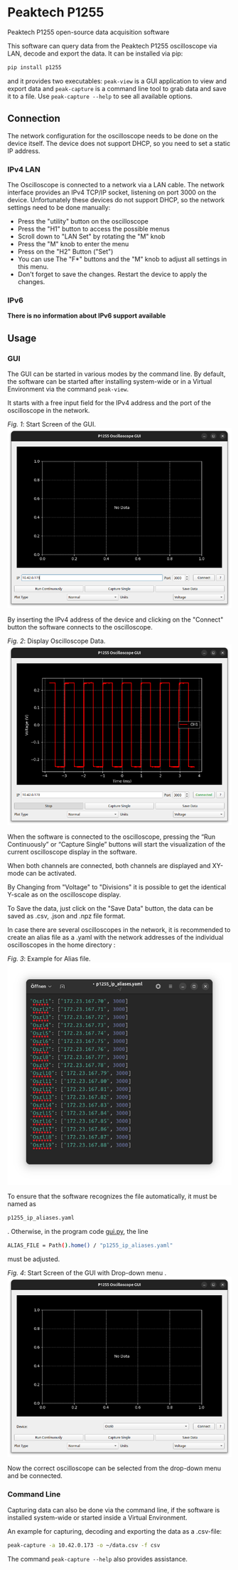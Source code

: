 # Peaktech P1255

Peaktech P1255 open-source data acquisition software

This software can query data from the Peaktech P1255 oscilloscope via LAN, decode and export the data. It can be installed via pip:

```bash
pip install p1255
```
and it provides two executables: `peak-view` is a GUI application to view and export data and `peak-capture` is a command line tool to grab data and save it to a file.
Use `peak-capture --help` to see all available options.

## Connection

The network configuration for the oscilloscope needs to be done on the device itself. The device does not support DHCP, so you need to set a static IP address.

### IPv4 LAN

The Oscilloscope is connected to a network via a LAN cable. The network interface provides an IPv4 TCP/IP socket, listening on port 3000 on the device. Unfortunately these devices do not support DHCP, so the network settings need to be done manually:
- Press the "utility" button on the oscilloscope
- Press the "H1" button to access the possible menus
- Scroll down to "LAN Set" by rotating the "M" knob
- Press the "M" knob to enter the menu
- Press on the "H2" Button ("Set")
- You can use The "F*" buttons and the "M" knob to adjust all settings in this menu.
- Don't forget to save the changes. Restart the device to apply the changes.

### IPv6

**There is no information about IPv6 support available**

## Usage 

### GUI 

The GUI can be started in various modes by the command line. By default, the software can be started after installing system-wide or in a Virtual Environment via the command `peak-view`. 

It starts with a free input field for the IPv4 address and the port of the oscilloscope in the network.

*Fig. 1*: Start Screen of the GUI.  
                    ![Figure 1](docs/Start_screen.png)

By inserting the IPv4 address of the device and clicking on the "Connect" button the software connects to the oscilloscope. 


*Fig. 2*: Display Oscilloscope Data.  
                    ![Figure 2](docs/Readout.png)

When the software is connected to the oscilloscope, pressing the “Run Continuously” or “Capture Single” buttons will start the visualization of the current oscilloscope display in the software.

When both channels are connected, both channels are displayed and XY-mode can be activated.

By Changing from "Voltage" to "Divisions" it is possible to get the identical Y-scale as on the oscilloscope display.

To Save the data, just click on the "Save Data" button, the data can be saved as .csv, .json and .npz file format.

In case there are several oscilloscopes in the network, it is recommended to create an alias file as a .yaml with the network addresses of the individual oscilloscopes in the home directory :

*Fig. 3*: Example for Alias file.  
                    ![Figure 3](docs/Alias_file.png)

To ensure that the software recognizes the file automatically, it must be named as 
```bash
p1255_ip_aliases.yaml
```
. Otherwise, in the program code [gui.py](src/p1255/gui.py), the line 
```bash
ALIAS_FILE = Path().home() / "p1255_ip_aliases.yaml"
```
must be adjusted.

*Fig. 4*: Start Screen of the GUI with Drop-down menu .  
                    ![Figure 4](docs/Drop_down.png)

Now the correct oscilloscope can be selected from the drop-down menu and be connected.
### Command Line

Capturing data can also be done via the command line, if the software is installed system-wide or started inside a Virtual Environment.

An example for capturing, decoding and exporting the data as a .csv-file: 
```bash
peak-capture -a 10.42.0.173 -o ~/data.csv -f csv
```
The command `peak-capture --help`  also provides assistance.